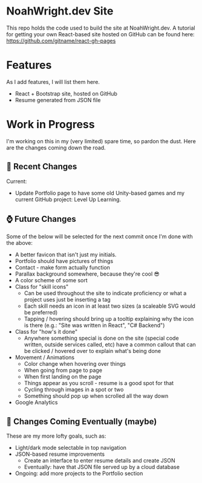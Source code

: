﻿# NoahWright.dev Site
This repo holds the code used to build the site at NoahWright.dev.  A tutorial for getting your own React-based site hosted on GitHub can be found here: https://github.com/gitname/react-gh-pages

# Features
As I add features, I will list them here.
- React + Bootstrap site, hosted on GitHub
- Resume generated from JSON file

# Work in Progress
I'm working on this in my (very limited) spare time, so pardon the dust.  Here are the changes coming down the road.

## 🥳 Recent Changes
Current:
- Update Portfolio page to have some old Unity-based games and my current GitHub project: Level Up Learning.

## ⌚ Future Changes
Some of the below will be selected for the next commit once I'm done with the above:
- A better favicon that isn't just my initials.
- Portfolio should have pictures of things
- Contact - make form actually function
- Parallax background somewhere, because they're cool 😎
- A color scheme of some sort
- Class for "skill icons"
  - Can be used throughout the site to indicate proficiency or what a project uses just be inserting a tag
  - Each skill needs an icon in at least two sizes (a scaleable SVG would be preferred)
  - Tapping / hovering should bring up a tooltip explaining why the icon is there (e.g.: "Site was written in React", "C# Backend")
- Class for "how's it done"
  - Anywhere something special is done on the site (special code written, outside services called, etc) have a common callout that can be clicked / hovered over to explain what's being done
- Movement / Animations
  - Color change when hovering over things
  - When going from page to page
  - When first landing on the page
  - Things appear as you scroll - resume is a good spot for that
  - Cycling through images in a spot or two
  - Something should pop up when scrolled all the way down
- Google Analytics

## 🏁 Changes Coming Eventually (maybe)
These are my more lofty goals, such as:
- Light/dark mode selectable in top navigation
- JSON-based resume improvements
  - Create an interface to enter resume details and create JSON
  - Eventually: have that JSON file served up by a cloud database
- Ongoing: add more projects to the Portfolio section